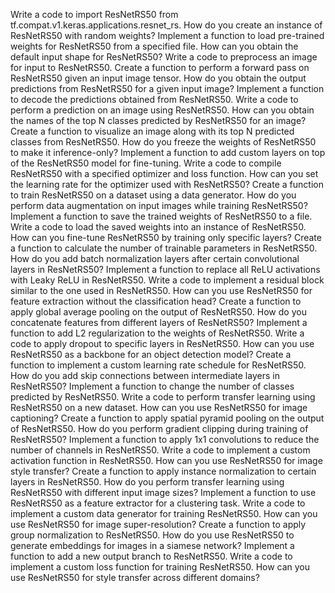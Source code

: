 Write a code to import ResNetRS50 from tf.compat.v1.keras.applications.resnet_rs.
How do you create an instance of ResNetRS50 with random weights?
Implement a function to load pre-trained weights for ResNetRS50 from a specified file.
How can you obtain the default input shape for ResNetRS50?
Write a code to preprocess an image for input to ResNetRS50.
Create a function to perform a forward pass on ResNetRS50 given an input image tensor.
How do you obtain the output predictions from ResNetRS50 for a given input image?
Implement a function to decode the predictions obtained from ResNetRS50.
Write a code to perform a prediction on an image using ResNetRS50.
How can you obtain the names of the top N classes predicted by ResNetRS50 for an image?
Create a function to visualize an image along with its top N predicted classes from ResNetRS50.
How do you freeze the weights of ResNetRS50 to make it inference-only?
Implement a function to add custom layers on top of the ResNetRS50 model for fine-tuning.
Write a code to compile ResNetRS50 with a specified optimizer and loss function.
How can you set the learning rate for the optimizer used with ResNetRS50?
Create a function to train ResNetRS50 on a dataset using a data generator.
How do you perform data augmentation on input images while training ResNetRS50?
Implement a function to save the trained weights of ResNetRS50 to a file.
Write a code to load the saved weights into an instance of ResNetRS50.
How can you fine-tune ResNetRS50 by training only specific layers?
Create a function to calculate the number of trainable parameters in ResNetRS50.
How do you add batch normalization layers after certain convolutional layers in ResNetRS50?
Implement a function to replace all ReLU activations with Leaky ReLU in ResNetRS50.
Write a code to implement a residual block similar to the one used in ResNetRS50.
How can you use ResNetRS50 for feature extraction without the classification head?
Create a function to apply global average pooling on the output of ResNetRS50.
How do you concatenate features from different layers of ResNetRS50?
Implement a function to add L2 regularization to the weights of ResNetRS50.
Write a code to apply dropout to specific layers in ResNetRS50.
How can you use ResNetRS50 as a backbone for an object detection model?
Create a function to implement a custom learning rate schedule for ResNetRS50.
How do you add skip connections between intermediate layers in ResNetRS50?
Implement a function to change the number of classes predicted by ResNetRS50.
Write a code to perform transfer learning using ResNetRS50 on a new dataset.
How can you use ResNetRS50 for image captioning?
Create a function to apply spatial pyramid pooling on the output of ResNetRS50.
How do you perform gradient clipping during training of ResNetRS50?
Implement a function to apply 1x1 convolutions to reduce the number of channels in ResNetRS50.
Write a code to implement a custom activation function in ResNetRS50.
How can you use ResNetRS50 for image style transfer?
Create a function to apply instance normalization to certain layers in ResNetRS50.
How do you perform transfer learning using ResNetRS50 with different input image sizes?
Implement a function to use ResNetRS50 as a feature extractor for a clustering task.
Write a code to implement a custom data generator for training ResNetRS50.
How can you use ResNetRS50 for image super-resolution?
Create a function to apply group normalization to ResNetRS50.
How do you use ResNetRS50 to generate embeddings for images in a siamese network?
Implement a function to add a new output branch to ResNetRS50.
Write a code to implement a custom loss function for training ResNetRS50.
How can you use ResNetRS50 for style transfer across different domains?